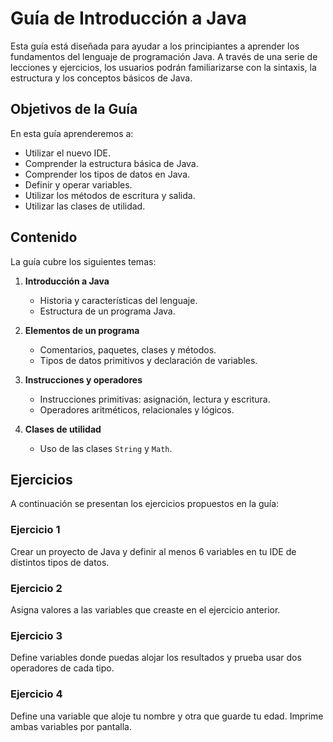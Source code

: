 # Guía de Introducción a Java

Esta guía está diseñada para ayudar a los principiantes a aprender los fundamentos del lenguaje de programación Java. A través de una serie de lecciones y ejercicios, los usuarios podrán familiarizarse con la sintaxis, la estructura y los conceptos básicos de Java.

## Objetivos de la Guía

En esta guía aprenderemos a:

- Utilizar el nuevo IDE.
- Comprender la estructura básica de Java.
- Comprender los tipos de datos en Java.
- Definir y operar variables.
- Utilizar los métodos de escritura y salida.
- Utilizar las clases de utilidad.

## Contenido

La guía cubre los siguientes temas:

1. **Introducción a Java**
   - Historia y características del lenguaje.
   - Estructura de un programa Java.

2. **Elementos de un programa**
   - Comentarios, paquetes, clases y métodos.
   - Tipos de datos primitivos y declaración de variables.

3. **Instrucciones y operadores**
   - Instrucciones primitivas: asignación, lectura y escritura.
   - Operadores aritméticos, relacionales y lógicos.

4. **Clases de utilidad**
   - Uso de las clases `String` y `Math`.

## Ejercicios

A continuación se presentan los ejercicios propuestos en la guía:

### Ejercicio 1
Crear un proyecto de Java y definir al menos 6 variables en tu IDE de distintos tipos de datos.

### Ejercicio 2
Asigna valores a las variables que creaste en el ejercicio anterior.

### Ejercicio 3
Define variables donde puedas alojar los resultados y prueba usar dos operadores de cada tipo.

### Ejercicio 4
Define una variable que aloje tu nombre y otra que guarde tu edad. Imprime ambas variables por pantalla.
